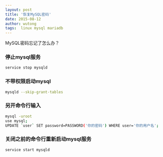 ```yaml
---
layout: post
title: '恢复MySQL密码'
date: 2015-08-12
author: wutong
tags:  linux mysql mariadb
---
```


MySQL密码忘记了怎么办？

### 停止mysql服务
```bash
service stop mysqld
```

### 不带权限启动mysql
```bash
mysqld --skip-grant-tables
```

### 另开命令行输入
```bash
mysql -uroot
use mysql;
UPDATE `user` SET password=PASSWORD('你的密码') WHERE user='你的用户名';
```

### 关闭之前的命令行重新启动mysql服务
```bash
service start mysqld
```
